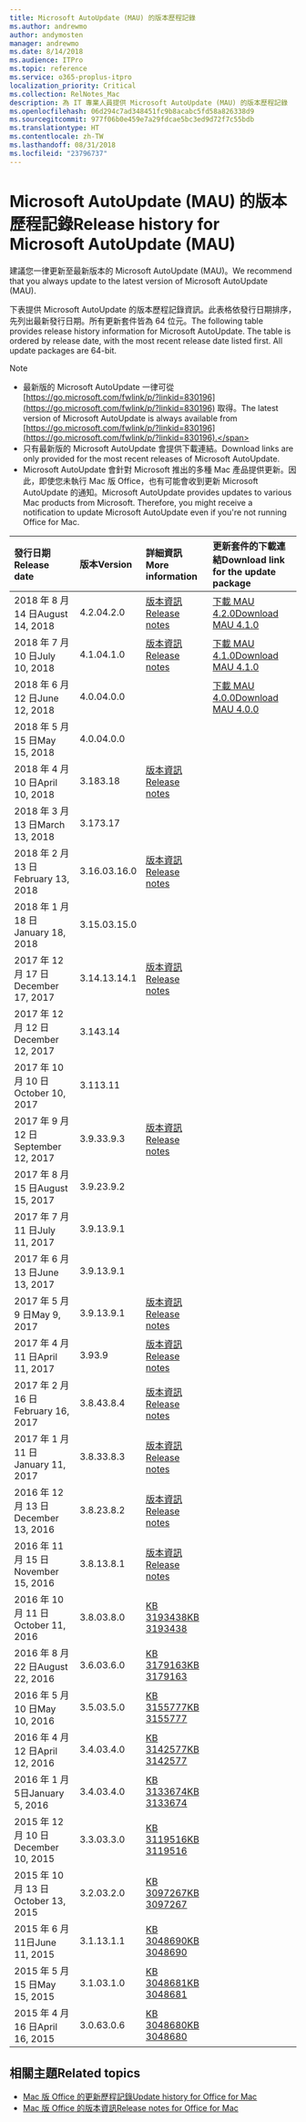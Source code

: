 ```yaml
---
title: Microsoft AutoUpdate (MAU) 的版本歷程記錄
ms.author: andrewmo
author: andymosten
manager: andrewmo
ms.date: 8/14/2018
ms.audience: ITPro
ms.topic: reference
ms.service: o365-proplus-itpro
localization_priority: Critical
ms.collection: RelNotes_Mac
description: 為 IT 專業人員提供 Microsoft AutoUpdate (MAU) 的版本歷程記錄
ms.openlocfilehash: 06d294c7ad348451fc9b8acabc5fd58a826338d9
ms.sourcegitcommit: 977f06b0e459e7a29fdcae5bc3ed9d72f7c55bdb
ms.translationtype: HT
ms.contentlocale: zh-TW
ms.lasthandoff: 08/31/2018
ms.locfileid: "23796737"
---
```

# <a name="release-history-for-microsoft-autoupdate-mau"></a><span data-ttu-id="b6d0f-103">Microsoft AutoUpdate (MAU) 的版本歷程記錄</span><span class="sxs-lookup"><span data-stu-id="b6d0f-103">Release history for Microsoft AutoUpdate (MAU)</span></span>
 
<span data-ttu-id="b6d0f-104">建議您一律更新至最新版本的 Microsoft AutoUpdate (MAU)。</span><span class="sxs-lookup"><span data-stu-id="b6d0f-104">We recommend that you always update to the latest version of Microsoft AutoUpdate (MAU).</span></span>

<span data-ttu-id="b6d0f-p101">下表提供 Microsoft AutoUpdate 的版本歷程記錄資訊。此表格依發行日期排序，先列出最新發行日期。所有更新套件皆為 64 位元。</span><span class="sxs-lookup"><span data-stu-id="b6d0f-p101">The following table provides release history information for Microsoft AutoUpdate. The table is ordered by release date, with the most recent release date listed first. All update packages are 64-bit.</span></span>

> [!NOTE]
> - <span data-ttu-id="b6d0f-108">最新版的 Microsoft AutoUpdate 一律可從 [https://go.microsoft.com/fwlink/p/?linkid=830196](https://go.microsoft.com/fwlink/p/?linkid=830196) 取得。</span><span class="sxs-lookup"><span data-stu-id="b6d0f-108">The latest version of Microsoft AutoUpdate is always available from [https://go.microsoft.com/fwlink/p/?linkid=830196](https://go.microsoft.com/fwlink/p/?linkid=830196).</span></span>
> - <span data-ttu-id="b6d0f-109">只有最新版的 Microsoft AutoUpdate 會提供下載連結。</span><span class="sxs-lookup"><span data-stu-id="b6d0f-109">Download links are only provided for the most recent releases of Microsoft AutoUpdate.</span></span>
> - <span data-ttu-id="b6d0f-p102">Microsoft AutoUpdate 會針對 Microsoft 推出的多種 Mac 產品提供更新。因此，即使您未執行 Mac 版 Office，也有可能會收到更新 Microsoft AutoUpdate 的通知。</span><span class="sxs-lookup"><span data-stu-id="b6d0f-p102">Microsoft AutoUpdate provides updates to various Mac products from Microsoft. Therefore, you might receive a notification to update Microsoft AutoUpdate even if you're not running Office for Mac.</span></span>
  
|<span data-ttu-id="b6d0f-112">**發行日期**</span><span class="sxs-lookup"><span data-stu-id="b6d0f-112">**Release date**</span></span>|<span data-ttu-id="b6d0f-113">**版本**</span><span class="sxs-lookup"><span data-stu-id="b6d0f-113">**Version**</span></span>|<span data-ttu-id="b6d0f-114">**詳細資訊**</span><span class="sxs-lookup"><span data-stu-id="b6d0f-114">**More information**</span></span>|<span data-ttu-id="b6d0f-115">**更新套件的下載連結**</span><span class="sxs-lookup"><span data-stu-id="b6d0f-115">**Download link for the update package**</span></span>|
|:-----|:-----|:-----|:-----|
|<span data-ttu-id="b6d0f-116">2018 年 8 月 14 日</span><span class="sxs-lookup"><span data-stu-id="b6d0f-116">August 14, 2018</span></span>  <br/> |<span data-ttu-id="b6d0f-117">4.2.0</span><span class="sxs-lookup"><span data-stu-id="b6d0f-117">4.2.0</span></span>  <br/> |[<span data-ttu-id="b6d0f-118">版本資訊</span><span class="sxs-lookup"><span data-stu-id="b6d0f-118">Release notes</span></span>](release-notes-office-for-mac.md#august-2018-release) <br/> |[<span data-ttu-id="b6d0f-119">下載 MAU 4.2.0</span><span class="sxs-lookup"><span data-stu-id="b6d0f-119">Download MAU 4.1.0</span></span>](https://officecdn.microsoft.com/pr/C1297A47-86C4-4C1F-97FA-950631F94777/OfficeMac/Microsoft_AutoUpdate_4.2.18081201_Updater.pkg) <br/> |
|<span data-ttu-id="b6d0f-120">2018 年 7 月 10 日</span><span class="sxs-lookup"><span data-stu-id="b6d0f-120">July 10, 2018</span></span>  <br/> |<span data-ttu-id="b6d0f-121">4.1.0</span><span class="sxs-lookup"><span data-stu-id="b6d0f-121">4.1.0</span></span>  <br/> |[<span data-ttu-id="b6d0f-122">版本資訊</span><span class="sxs-lookup"><span data-stu-id="b6d0f-122">Release notes</span></span>](release-notes-office-for-mac.md#july-2018-release) <br/> |[<span data-ttu-id="b6d0f-123">下載 MAU 4.1.0</span><span class="sxs-lookup"><span data-stu-id="b6d0f-123">Download MAU 4.1.0</span></span>](https://officecdn.microsoft.com/pr/C1297A47-86C4-4C1F-97FA-950631F94777/OfficeMac/Microsoft_AutoUpdate_4.1.18070902_Updater.pkg) <br/> |
|<span data-ttu-id="b6d0f-124">2018 年 6 月 12 日</span><span class="sxs-lookup"><span data-stu-id="b6d0f-124">June 12, 2018</span></span>  <br/> |<span data-ttu-id="b6d0f-125">4.0.0</span><span class="sxs-lookup"><span data-stu-id="b6d0f-125">4.0.0</span></span>  <br/> ||[<span data-ttu-id="b6d0f-126">下載 MAU 4.0.0</span><span class="sxs-lookup"><span data-stu-id="b6d0f-126">Download MAU 4.0.0</span></span>](https://officecdn.microsoft.com/pr/C1297A47-86C4-4C1F-97FA-950631F94777/OfficeMac/Microsoft_AutoUpdate_4.0.18061000_Updater.pkg) <br/> |
|<span data-ttu-id="b6d0f-127">2018 年 5 月 15 日</span><span class="sxs-lookup"><span data-stu-id="b6d0f-127">May 15, 2018</span></span>  <br/> |<span data-ttu-id="b6d0f-128">4.0.0</span><span class="sxs-lookup"><span data-stu-id="b6d0f-128">4.0.0</span></span>  <br/> |||
|<span data-ttu-id="b6d0f-129">2018 年 4 月 10 日</span><span class="sxs-lookup"><span data-stu-id="b6d0f-129">April 10, 2018</span></span>  <br/> |<span data-ttu-id="b6d0f-130">3.18</span><span class="sxs-lookup"><span data-stu-id="b6d0f-130">3.18</span></span>  <br/> |[<span data-ttu-id="b6d0f-131">版本資訊</span><span class="sxs-lookup"><span data-stu-id="b6d0f-131">Release notes</span></span>](release-notes-office-for-mac.md#april-2018-release) <br/> ||
|<span data-ttu-id="b6d0f-132">2018 年 3 月 13 日</span><span class="sxs-lookup"><span data-stu-id="b6d0f-132">March 13, 2018</span></span>  <br/> |<span data-ttu-id="b6d0f-133">3.17</span><span class="sxs-lookup"><span data-stu-id="b6d0f-133">3.17</span></span>  <br/> |||
|<span data-ttu-id="b6d0f-134">2018 年 2 月 13 日</span><span class="sxs-lookup"><span data-stu-id="b6d0f-134">February 13, 2018</span></span>  <br/> |<span data-ttu-id="b6d0f-135">3.16.0</span><span class="sxs-lookup"><span data-stu-id="b6d0f-135">3.16.0</span></span>  <br/> |[<span data-ttu-id="b6d0f-136">版本資訊</span><span class="sxs-lookup"><span data-stu-id="b6d0f-136">Release notes</span></span>](release-notes-office-for-mac.md#february-2018-release) <br/> | <br/> |
|<span data-ttu-id="b6d0f-137">2018 年 1 月 18 日</span><span class="sxs-lookup"><span data-stu-id="b6d0f-137">January 18, 2018</span></span>  <br/> |<span data-ttu-id="b6d0f-138">3.15.0</span><span class="sxs-lookup"><span data-stu-id="b6d0f-138">3.15.0</span></span>  <br/> |<br/> |
|<span data-ttu-id="b6d0f-139">2017 年 12 月 17 日</span><span class="sxs-lookup"><span data-stu-id="b6d0f-139">December 17, 2017</span></span>  <br/> |<span data-ttu-id="b6d0f-140">3.14.1</span><span class="sxs-lookup"><span data-stu-id="b6d0f-140">3.14.1</span></span>  <br/> |[<span data-ttu-id="b6d0f-141">版本資訊</span><span class="sxs-lookup"><span data-stu-id="b6d0f-141">Release notes</span></span>](release-notes-office-for-mac.md#december-2017-release) <br/> | <br/> |
|<span data-ttu-id="b6d0f-142">2017 年 12 月 12 日</span><span class="sxs-lookup"><span data-stu-id="b6d0f-142">December 12, 2017</span></span>  <br/> |<span data-ttu-id="b6d0f-143">3.14</span><span class="sxs-lookup"><span data-stu-id="b6d0f-143">3.14</span></span>  <br/> ||  <br/> |
|<span data-ttu-id="b6d0f-144">2017 年 10 月 10 日</span><span class="sxs-lookup"><span data-stu-id="b6d0f-144">October 10, 2017</span></span>  <br/> |<span data-ttu-id="b6d0f-145">3.11</span><span class="sxs-lookup"><span data-stu-id="b6d0f-145">3.11</span></span>  <br/> ||<br/> |
|<span data-ttu-id="b6d0f-146">2017 年 9 月 12 日</span><span class="sxs-lookup"><span data-stu-id="b6d0f-146">September 12, 2017</span></span>  <br/> |<span data-ttu-id="b6d0f-147">3.9.3</span><span class="sxs-lookup"><span data-stu-id="b6d0f-147">3.9.3</span></span>  <br/> |[<span data-ttu-id="b6d0f-148">版本資訊</span><span class="sxs-lookup"><span data-stu-id="b6d0f-148">Release notes</span></span>](release-notes-office-for-mac.md#september-2017-release) <br/> |<br/> |
|<span data-ttu-id="b6d0f-149">2017 年 8 月 15 日</span><span class="sxs-lookup"><span data-stu-id="b6d0f-149">August 15, 2017</span></span>  <br/> |<span data-ttu-id="b6d0f-150">3.9.2</span><span class="sxs-lookup"><span data-stu-id="b6d0f-150">3.9.2</span></span>  <br/> || <br/> |
|<span data-ttu-id="b6d0f-151">2017 年 7 月 11 日</span><span class="sxs-lookup"><span data-stu-id="b6d0f-151">July 11, 2017</span></span>  <br/> |<span data-ttu-id="b6d0f-152">3.9.1</span><span class="sxs-lookup"><span data-stu-id="b6d0f-152">3.9.1</span></span>  <br/> || <br/> |
|<span data-ttu-id="b6d0f-153">2017 年 6 月 13 日</span><span class="sxs-lookup"><span data-stu-id="b6d0f-153">June 13, 2017</span></span>  <br/> |<span data-ttu-id="b6d0f-154">3.9.1</span><span class="sxs-lookup"><span data-stu-id="b6d0f-154">3.9.1</span></span>  <br/> || <br/> |
|<span data-ttu-id="b6d0f-155">2017 年 5 月 9 日</span><span class="sxs-lookup"><span data-stu-id="b6d0f-155">May 9, 2017</span></span>  <br/> |<span data-ttu-id="b6d0f-156">3.9.1</span><span class="sxs-lookup"><span data-stu-id="b6d0f-156">3.9.1</span></span>  <br/> |[<span data-ttu-id="b6d0f-157">版本資訊</span><span class="sxs-lookup"><span data-stu-id="b6d0f-157">Release notes</span></span>](release-notes-office-for-mac.md#may-2017-release) <br/> | <br/> |
|<span data-ttu-id="b6d0f-158">2017 年 4 月 11 日</span><span class="sxs-lookup"><span data-stu-id="b6d0f-158">April 11, 2017</span></span>  <br/> |<span data-ttu-id="b6d0f-159">3.9</span><span class="sxs-lookup"><span data-stu-id="b6d0f-159">3.9</span></span>  <br/> |[<span data-ttu-id="b6d0f-160">版本資訊</span><span class="sxs-lookup"><span data-stu-id="b6d0f-160">Release notes</span></span>](release-notes-office-for-mac.md#april-2017-release) <br/> |  <br/> |
|<span data-ttu-id="b6d0f-161">2017 年 2 月 16 日</span><span class="sxs-lookup"><span data-stu-id="b6d0f-161">February 16, 2017</span></span>  <br/> |<span data-ttu-id="b6d0f-162">3.8.4</span><span class="sxs-lookup"><span data-stu-id="b6d0f-162">3.8.4</span></span>  <br/> |[<span data-ttu-id="b6d0f-163">版本資訊</span><span class="sxs-lookup"><span data-stu-id="b6d0f-163">Release notes</span></span>](release-notes-office-for-mac.md#february-2017-release) <br/> | <br/> |
|<span data-ttu-id="b6d0f-164">2017 年 1 月 11 日</span><span class="sxs-lookup"><span data-stu-id="b6d0f-164">January 11, 2017</span></span>  <br/> |<span data-ttu-id="b6d0f-165">3.8.3</span><span class="sxs-lookup"><span data-stu-id="b6d0f-165">3.8.3</span></span>  <br/> |[<span data-ttu-id="b6d0f-166">版本資訊</span><span class="sxs-lookup"><span data-stu-id="b6d0f-166">Release notes</span></span>](release-notes-office-for-mac.md#january-2017-release) <br/> | <br/> |
|<span data-ttu-id="b6d0f-167">2016 年 12 月 13 日</span><span class="sxs-lookup"><span data-stu-id="b6d0f-167">December 13, 2016</span></span>  <br/> |<span data-ttu-id="b6d0f-168">3.8.2</span><span class="sxs-lookup"><span data-stu-id="b6d0f-168">3.8.2</span></span>  <br/> |[<span data-ttu-id="b6d0f-169">版本資訊</span><span class="sxs-lookup"><span data-stu-id="b6d0f-169">Release notes</span></span>](release-notes-office-for-mac.md#december-2016-release) <br/> | <br/> |
|<span data-ttu-id="b6d0f-170">2016 年 11 月 15 日</span><span class="sxs-lookup"><span data-stu-id="b6d0f-170">November 15, 2016</span></span>  <br/> |<span data-ttu-id="b6d0f-171">3.8.1</span><span class="sxs-lookup"><span data-stu-id="b6d0f-171">3.8.1</span></span>  <br/> |[<span data-ttu-id="b6d0f-172">版本資訊</span><span class="sxs-lookup"><span data-stu-id="b6d0f-172">Release notes</span></span>](release-notes-office-for-mac.md#november-2016-release) <br/> | <br/> |
|<span data-ttu-id="b6d0f-173">2016 年 10 月 11 日</span><span class="sxs-lookup"><span data-stu-id="b6d0f-173">October 11, 2016</span></span>  <br/> |<span data-ttu-id="b6d0f-174">3.8.0</span><span class="sxs-lookup"><span data-stu-id="b6d0f-174">3.8.0</span></span>  <br/> |[<span data-ttu-id="b6d0f-175">KB 3193438</span><span class="sxs-lookup"><span data-stu-id="b6d0f-175">KB 3193438</span></span>](https://support.microsoft.com/kb/3193438) <br/> | <br/> |
|<span data-ttu-id="b6d0f-176">2016 年 8 月 22 日</span><span class="sxs-lookup"><span data-stu-id="b6d0f-176">August 22, 2016</span></span>  <br/> |<span data-ttu-id="b6d0f-177">3.6.0</span><span class="sxs-lookup"><span data-stu-id="b6d0f-177">3.6.0</span></span>  <br/> |[<span data-ttu-id="b6d0f-178">KB 3179163</span><span class="sxs-lookup"><span data-stu-id="b6d0f-178">KB 3179163</span></span>](https://support.microsoft.com/kb/3179163) <br/> | <br/> |
|<span data-ttu-id="b6d0f-179">2016 年 5 月 10 日</span><span class="sxs-lookup"><span data-stu-id="b6d0f-179">May 10, 2016</span></span>  <br/> |<span data-ttu-id="b6d0f-180">3.5.0</span><span class="sxs-lookup"><span data-stu-id="b6d0f-180">3.5.0</span></span>  <br/> |[<span data-ttu-id="b6d0f-181">KB 3155777</span><span class="sxs-lookup"><span data-stu-id="b6d0f-181">KB 3155777</span></span>](https://support.microsoft.com/kb/3155777) <br/> | <br/> |
|<span data-ttu-id="b6d0f-182">2016 年 4 月 12 日</span><span class="sxs-lookup"><span data-stu-id="b6d0f-182">April 12, 2016</span></span>  <br/> |<span data-ttu-id="b6d0f-183">3.4.0</span><span class="sxs-lookup"><span data-stu-id="b6d0f-183">3.4.0</span></span>  <br/> |[<span data-ttu-id="b6d0f-184">KB 3142577</span><span class="sxs-lookup"><span data-stu-id="b6d0f-184">KB 3142577</span></span>](https://support.microsoft.com/kb/3142577) <br/> | <br/> |
|<span data-ttu-id="b6d0f-185">2016 年 1 月 5日</span><span class="sxs-lookup"><span data-stu-id="b6d0f-185">January 5, 2016</span></span>  <br/> |<span data-ttu-id="b6d0f-186">3.4.0</span><span class="sxs-lookup"><span data-stu-id="b6d0f-186">3.4.0</span></span>  <br/> |[<span data-ttu-id="b6d0f-187">KB 3133674</span><span class="sxs-lookup"><span data-stu-id="b6d0f-187">KB 3133674</span></span>](https://support.microsoft.com/kb/3133674) <br/> | <br/> |
|<span data-ttu-id="b6d0f-188">2015 年 12 月 10 日</span><span class="sxs-lookup"><span data-stu-id="b6d0f-188">December 10, 2015</span></span>  <br/> |<span data-ttu-id="b6d0f-189">3.3.0</span><span class="sxs-lookup"><span data-stu-id="b6d0f-189">3.3.0</span></span>  <br/> |[<span data-ttu-id="b6d0f-190">KB 3119516</span><span class="sxs-lookup"><span data-stu-id="b6d0f-190">KB 3119516</span></span>](https://support.microsoft.com/kb/3119516) <br/> | <br/> |
|<span data-ttu-id="b6d0f-191">2015 年 10 月 13 日</span><span class="sxs-lookup"><span data-stu-id="b6d0f-191">October 13, 2015</span></span>  <br/> |<span data-ttu-id="b6d0f-192">3.2.0</span><span class="sxs-lookup"><span data-stu-id="b6d0f-192">3.2.0</span></span>  <br/> |[<span data-ttu-id="b6d0f-193">KB 3097267</span><span class="sxs-lookup"><span data-stu-id="b6d0f-193">KB 3097267</span></span>](https://support.microsoft.com/kb/3097267) <br/> | <br/> |
|<span data-ttu-id="b6d0f-194">2015 年 6 月 11日</span><span class="sxs-lookup"><span data-stu-id="b6d0f-194">June 11, 2015</span></span>  <br/> |<span data-ttu-id="b6d0f-195">3.1.1</span><span class="sxs-lookup"><span data-stu-id="b6d0f-195">3.1.1</span></span>  <br/> |[<span data-ttu-id="b6d0f-196">KB 3048690</span><span class="sxs-lookup"><span data-stu-id="b6d0f-196">KB 3048690</span></span>](https://support.microsoft.com/kb/3048690) <br/> | <br/> |
|<span data-ttu-id="b6d0f-197">2015 年 5 月 15 日</span><span class="sxs-lookup"><span data-stu-id="b6d0f-197">May 15, 2015</span></span>  <br/> |<span data-ttu-id="b6d0f-198">3.1.0</span><span class="sxs-lookup"><span data-stu-id="b6d0f-198">3.1.0</span></span>  <br/> |[<span data-ttu-id="b6d0f-199">KB 3048681</span><span class="sxs-lookup"><span data-stu-id="b6d0f-199">KB 3048681</span></span>](https://support.microsoft.com/kb/3048681) <br/> | <br/> |
|<span data-ttu-id="b6d0f-200">2015 年 4 月 16 日</span><span class="sxs-lookup"><span data-stu-id="b6d0f-200">April 16, 2015</span></span>  <br/> |<span data-ttu-id="b6d0f-201">3.0.6</span><span class="sxs-lookup"><span data-stu-id="b6d0f-201">3.0.6</span></span>  <br/> |[<span data-ttu-id="b6d0f-202">KB 3048680</span><span class="sxs-lookup"><span data-stu-id="b6d0f-202">KB 3048680</span></span>](https://support.microsoft.com/kb/3048680) <br/> | <br/> |

## <a name="related-topics"></a><span data-ttu-id="b6d0f-203">相關主題</span><span class="sxs-lookup"><span data-stu-id="b6d0f-203">Related topics</span></span>

- [<span data-ttu-id="b6d0f-204">Mac 版 Office 的更新歷程記錄</span><span class="sxs-lookup"><span data-stu-id="b6d0f-204">Update history for Office for Mac</span></span>](update-history-office-for-mac.md)
- [<span data-ttu-id="b6d0f-205">Mac 版 Office 的版本資訊</span><span class="sxs-lookup"><span data-stu-id="b6d0f-205">Release notes for Office for Mac</span></span>](release-notes-office-for-mac.md) 